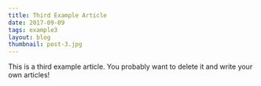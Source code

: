 ```yaml
---
title: Third Example Article
date: 2017-09-09
tags: example3
layout: blog
thumbnail: post-3.jpg
---
```


This is a third example article. You probably want to delete it and write your own articles!
